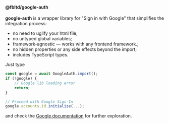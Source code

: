 ####  @fbltd/google-auth

<b>google-auth</b> is a wrapper library for "Sign in with Google" that simplifies the integration process:
- no need to uglify your html file;
- no untyped global variables;
- framework-agnostic — works with any frontend framework.;
- no hidden properties or any side effects beyond the import;
- includes TypeScript types.

Just type
```typescript
const google = await GoogleAuth.import();
if (!google) {
    // Google lib loading error
    return;
}

// Proceed with Google Sign-In
google.accounts.id.initialize(...);
```
and check the [Google documentation](https://developers.google.com/identity/gsi/web/reference/js-reference) for further exploration.
